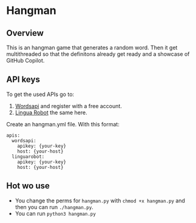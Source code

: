 # Hangman
## Overview
This is an hangman game that generates a random word. Then it get multithreaded so that the definitons already get ready and a showcase of GitHub Copilot.
## API keys
To get the used APIs go to: 
1. [Wordsapi](https://rapidapi.com/dpventures/api/wordsapi/) and register with a free account.
2. [Lingua Robot](https://rapidapi.com/rokish/api/lingua-robot/) the same here.

Create an hangman.yml file. With this format:
```
apis:
  wordsapi:
    apikey: {your-key}
    host: {your-host}
  linguarobot:
    apikey: {your-key}
    host: {your-host}
```
## Hot wo use
- You change the perms for `hangman.py` with `chmod +x hangman.py` and then you can run `./hangman.py`.
- You can run `python3 hangman.py`
